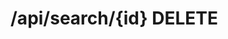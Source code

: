 #  /api/search/{id} DELETE

<api-endpoint openapi-path="../../specifications/swagger.json" method="DELETE" endpoint="/api/search/{id}"/>